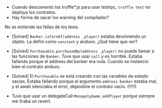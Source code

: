 * Cuando descomento los truffle*.js para usar testrpc, `truffle test` no deploya los contratos.
* Hay forma de sacar los warning del compilador?

No se entiende las fallas de los tests.
* [Solved] `Banker.isTurnOf(address _player)` estaba devolviendo un objeto. La definí como `constant` y anduvo. ¿Qué tiene que ver?
* [Solved] `Purchasable.purchasedBy(address _player)` no puede llamar a las funciones de `Banker`. Tuve que usar `call` y es horrible. Estaba fallando porque el address del banker era nula. Cuando se instancio bien el contrato anduvo.
* [Solved] El `Purchasable` se está creando con las variables de estado vacías. Estaba fallando porque el argumento `address banker` estaba mal, y el await silenciaba el error, dejandote el contrato vacio. (!!!!!)


* Tuve que usar un delegateCall `MonopolyGame.addPlayer` porque siempre me tiraba un revert. 
